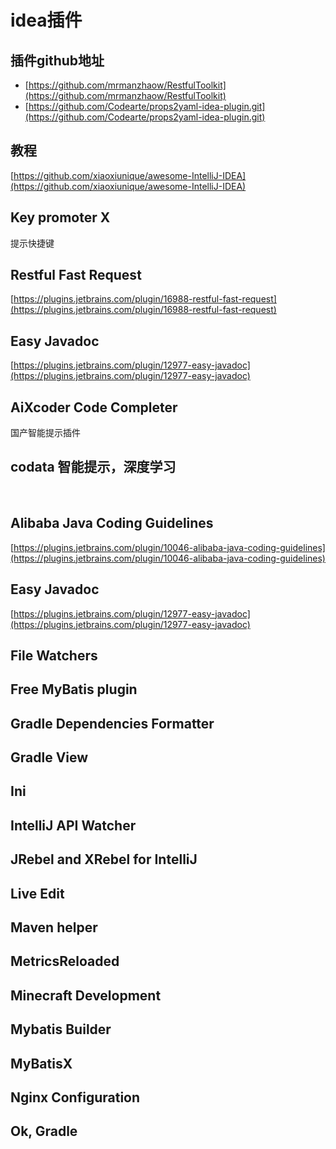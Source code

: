 # idea插件

## 插件github地址

- [https://github.com/mrmanzhaow/RestfulToolkit](https://github.com/mrmanzhaow/RestfulToolkit)
- [https://github.com/Codearte/props2yaml-idea-plugin.git](https://github.com/Codearte/props2yaml-idea-plugin.git)

## 教程

[https://github.com/xiaoxiunique/awesome-IntelliJ-IDEA](https://github.com/xiaoxiunique/awesome-IntelliJ-IDEA)

## Key promoter X

提示快捷键

## Restful Fast Request

[https://plugins.jetbrains.com/plugin/16988-restful-fast-request](https://plugins.jetbrains.com/plugin/16988-restful-fast-request)

## Easy Javadoc

[https://plugins.jetbrains.com/plugin/12977-easy-javadoc](https://plugins.jetbrains.com/plugin/12977-easy-javadoc)

## AiXcoder Code Completer

国产智能提示插件

## codata    智能提示，深度学习

​

## Alibaba Java Coding Guidelines

[https://plugins.jetbrains.com/plugin/10046-alibaba-java-coding-guidelines](https://plugins.jetbrains.com/plugin/10046-alibaba-java-coding-guidelines)

## Easy Javadoc

[https://plugins.jetbrains.com/plugin/12977-easy-javadoc](https://plugins.jetbrains.com/plugin/12977-easy-javadoc)

## File Watchers

## Free MyBatis plugin

## Gradle Dependencies Formatter

## Gradle View

## Ini

## IntelliJ API Watcher

## JRebel and XRebel for IntelliJ

## Live Edit

## Maven helper

## MetricsReloaded

## Minecraft Development

## Mybatis Builder

## MyBatisX

## Nginx Configuration

## Ok, Gradle
